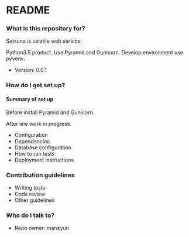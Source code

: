 # README #

### What is this repository for? ###

Setsuna is volatile web service.

Python3.5 product. Use Pyramid and Gunicorn.
Develop environment use pyvenv.

* Version: 0.0.1


### How do I get set up? ###

#### Summary of set up ####

Before install Pyramid and Gunicorn.

After line work in progress.

* Configuration
* Dependencies
* Database configuration
* How to run tests
* Deployment instructions

### Contribution guidelines ###

* Writing tests
* Code review
* Other guidelines

### Who do I talk to? ###

* Repo owner: manzyun
